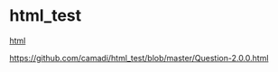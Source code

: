 # html_test

[html](https://github.com/camadi/html_test/blob/master/Question-2.0.0.html)

https://github.com/camadi/html_test/blob/master/Question-2.0.0.html
